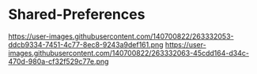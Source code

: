 # Shared-Preferences

https://user-images.githubusercontent.com/140700822/263332053-ddcb9334-7451-4c77-8ec8-9243a9def161.png
https://user-images.githubusercontent.com/140700822/263332063-45cdd164-d34c-470d-980a-cf32f529c77e.png
